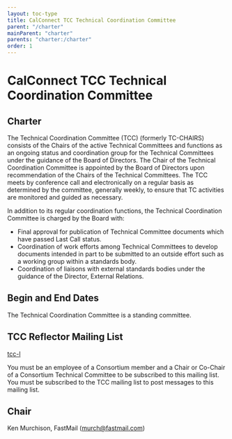 ```yaml
---
layout: toc-type
title: CalConnect TCC Technical Coordination Committee
parent: "/charter"
mainParent: "charter"
parents: "charter:/charter"
order: 1
---
```


# CalConnect TCC Technical Coordination Committee

## Charter

The Technical Coordination Committee (TCC) (formerly TC-CHAIRS) consists of the Chairs of the active Technical Committees and functions as an ongoing status and coordination group for the Technical Committees under the guidance of the Board of Directors. The Chair of the Technical Coordination Committee is appointed by the Board of Directors upon recommendation of the Chairs of the Technical Committees. The TCC meets by conference call and electronically on a regular basis as determined by the committee, generally weekly, to ensure that TC activities are monitored and guided as necessary.

In addition to its regular coordination functions, the Technical Coordination Committee is charged by the Board with:

* Final approval for publication of Technical Committee documents which have passed Last Call status.
* Coordination of work efforts among Technical Committees to develop documents intended in part to be submitted to an outside effort such as a working group within a standards body.
* Coordination of liaisons with external standards bodies under the guidance of the Director, External Relations.

## Begin and End Dates

The Technical Coordination Committee is a standing committee.

## TCC Reflector Mailing List

[tcc-l](mailto:tcc-l@lists.calconnect.org)

You must be an employee of a Consortium member and a Chair or Co-Chair of a Consortium Technical Committee to be subscribed to this mailing list. You must be subscribed to the TCC mailing list to post messages to this mailing list.

## Chair 

Ken Murchison, FastMail ([murch@fastmail.com](mailto:murch@fastmail.com))
